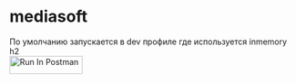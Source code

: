 # mediasoft

По умолчанию запускается в dev профиле где используется inmemory h2
<br/>
[<img src="https://run.pstmn.io/button.svg" alt="Run In Postman" style="width: 128px; height: 32px;">](https://app.getpostman.com/run-collection/17284010-d66128c5-f541-4304-8788-0ee23571932c?action=collection%2Ffork&source=rip_markdown&collection-url=entityId%3D17284010-d66128c5-f541-4304-8788-0ee23571932c%26entityType%3Dcollection%26workspaceId%3D87471bb4-ae63-4922-b934-b814d4132dc6)
